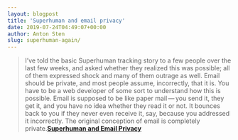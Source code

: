 ```yaml
---
layout: blogpost
title: 'Superhuman and email privacy'
date: 2019-07-24T04:49:07+00:00
author: Anton Sten
slug: superhuman-again/
---
```


>I’ve told the basic Superhuman tracking story to a few people over the last few weeks, and asked whether they realized this was possible; all of them expressed shock and many of them outrage as well. Email should be private, and most people assume, incorrectly, that it is. You have to be a web developer of some sort to understand how this is possible. Email is supposed to be like paper mail — you send it, they get it, and you have no idea whether they read it or not. It bounces back to you if they never even receive it, say, because you addressed it incorrectly. The original conception of email is completely private.**[Superhuman and Email Privacy](https://daringfireball.net/2019/07/superhuman_and_email_privacy)**
